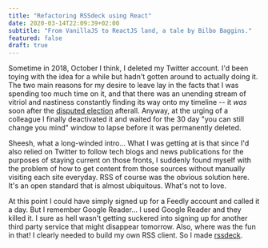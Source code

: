 ```yaml
---
title: "Refactoring RSSdeck using React"
date: 2020-03-14T22:09:39+02:00
subtitle: "From VanillaJS to ReactJS land, a tale by Bilbo Baggins."
featured: false
draft: true
---
```


Sometime in 2018, October I think, I deleted my Twitter account. I'd been toying with the idea for a while but hadn't gotten around to actually doing it. The two main reasons for my desire to leave lay in the facts that I was spending too much time on it, and that there was an unending stream of vitriol and nastiness constantly finding its way onto my timeline -- it _was_ soon after the [disputed election](https://en.wikipedia.org/wiki/2018_Zimbabwean_general_election) afterall. Anyway, at the urging of a colleague I finally deactivated it and waited for the 30 day "you can still change you mind" window to lapse before it was permanently deleted.

Sheesh, what a long-winded intro... What I was getting at is that since I'd also relied on Twitter to follow tech blogs and news publications for the purposes of staying current on those fronts, I suddenly found myself with the problem of how to get content from those sources without manually visiting each site everyday. RSS of course was the obvious solution here. It's an open standard that is almost ubiquitous. What's not to love.

At this point I could have simply signed up for a Feedly account and called it a day. But I remember Google Reader... I used Google Reader and they killed it. I sure as hell wasn't getting suckered into signing up for another third party service that might disappear tomorrow. Also, where was the fun in that! I clearly needed to build my own RSS client. So I made [rssdeck](https://rssdeck.wews.co).
